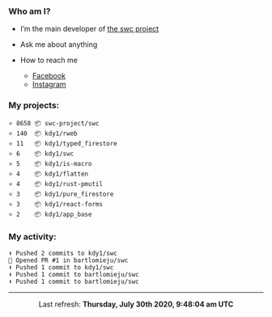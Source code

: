 ### Who am I?

- I’m the main developer of [the swc project](https://github.com/swc-project/swc)

- Ask me about anything

- How to reach me
  - [Facebook](https://www.facebook.com/profile.php?id=100024888122318)
  - [Instagram](https://www.instagram.com/kdy1123/)

### My projects:

```
⭐️ 8658 📦 swc-project/swc
⭐️ 140  📦 kdy1/rweb
⭐️ 11   📦 kdy1/typed_firestore
⭐️ 6    📦 kdy1/swc
⭐️ 5    📦 kdy1/is-macro
⭐️ 4    📦 kdy1/flatten
⭐️ 4    📦 kdy1/rust-pmutil
⭐️ 3    📦 kdy1/pure_firestore
⭐️ 3    📦 kdy1/react-forms
⭐️ 2    📦 kdy1/app_base
```

### My activity:

```
⬆️ Pushed 2 commits to kdy1/swc
💪 Opened PR #1 in bartlomieju/swc
⬆️ Pushed 1 commit to kdy1/swc
⬆️ Pushed 1 commit to bartlomieju/swc
⬆️ Pushed 1 commit to bartlomieju/swc
```

------------
<p align="center">Last refresh: <b>Thursday, July 30th 2020, 9:48:04 am UTC</b></p>